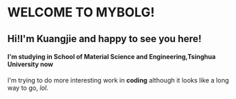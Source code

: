 # WELCOME TO MYBOLG!

## Hi!I'm Kuangjie and happy to see you here!

#### I'm studying in School of Material **Science and Engineering,Tsinghua University** now

I'm trying to do more interesting work in **coding** although it looks like a long way to go, *lol*.

